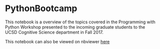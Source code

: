 # PythonBootcamp

This notebook is a overview of the topics covered in the Programming with Python Workshop presented to the incoming graduate students to the UCSD Cognitive Science department in Fall 2017. 

This notebook can also be viewed on nbviewer [here](https://nbviewer.jupyter.org/github/TomDonoghue/PythonBootcamp/blob/master/ProgrammingWithPython.ipynb?flush_cache=true)
